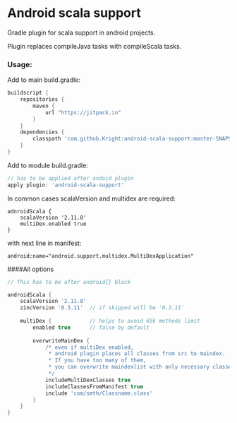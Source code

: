 # Android scala support
Gradle plugin for scala support in android projects.

Plugin replaces compileJava tasks with compileScala tasks.
### Usage:

Add to main build.gradle:
```groovy
buildscript {
    repositories {
        maven {
            url "https://jitpack.io"
        }
    }
    dependencies {
        classpath 'com.github.Kright:android-scala-support:master-SNAPSHOT' // the newest version
    }
}
```

Add to module build.gradle:

```groovy
// has to be applied after andoid plugin
apply plugin: 'android-scala-support'
```

In common cases scalaVersion and multidex are required:
```
adnroidScala {
    scalaVersion '2.11.8'
    multiDex.enabled true    
}
```
with next line in manifest:
```
android:name="android.support.multidex.MultiDexApplication"
```


####All options

```groovy
// This has to be after android{} block

androidScala {
    scalaVersion '2.11.8' 
    zincVersion '0.3.11'  // if skipped will be '0.3.11'
    
    multiDex {            // helps to avoid 65k methods limit
        enabled true      // false by default
        
        overwriteMainDex {
            /* even if multiDex enabled, 
             * android plugin places all classes from src to maindex. 
             * If you have too many of them, 
             * you can overwrite maindexlist with only necessary classes
             */
            includeMultiDexClasses true         
            includeClassesFromManifest true 
            include 'com/smth/Classname.class'
        }
    }
}
```

